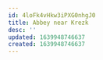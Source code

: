 ```yaml
---
id: 4loFk4vHkw3iPXG0nhgJ0
title: Abbey near Krezk
desc: ''
updated: 1639948746637
created: 1639948746637
---
```


